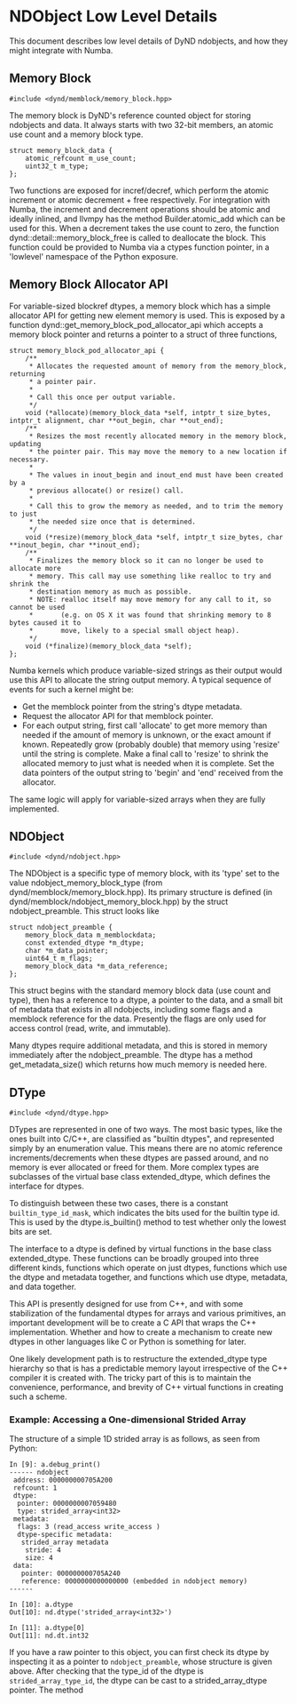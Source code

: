 NDObject Low Level Details
==========================

This document describes low level details of DyND ndobjects, and how
they might integrate with Numba.

Memory Block
------------

    #include <dynd/memblock/memory_block.hpp>

The memory block is DyND's reference counted object for storing ndobjects
and data. It always starts with two 32-bit members, an atomic use count and
a memory block type.

    struct memory_block_data {
        atomic_refcount m_use_count;
        uint32_t m_type;
    };
    
Two functions are exposed for incref/decref, which perform the atomic increment
or atomic decrement + free respectively. For integration with Numba, the increment
and decrement operations should be atomic and ideally inlined, and llvmpy has the method
Builder.atomic_add which can be used for this. When a decrement takes the use count
to zero, the function dynd::detail::memory_block_free is called to deallocate the block.
This function could be provided to Numba via a ctypes function pointer, in a 'lowlevel'
namespace of the Python exposure.

Memory Block Allocator API
--------------------------

For variable-sized blockref dtypes, a memory block which has a simple allocator
API for getting new element memory is used. This is exposed by a function
dynd::get_memory_block_pod_allocator_api which accepts a memory block pointer and
returns a pointer to a struct of three functions,

    struct memory_block_pod_allocator_api {
        /**
         * Allocates the requested amount of memory from the memory_block, returning
         * a pointer pair.
         *
         * Call this once per output variable.
         */
        void (*allocate)(memory_block_data *self, intptr_t size_bytes, intptr_t alignment, char **out_begin, char **out_end);
        /**
         * Resizes the most recently allocated memory in the memory block, updating
         * the pointer pair. This may move the memory to a new location if necessary.
         *
         * The values in inout_begin and inout_end must have been created by a
         * previous allocate() or resize() call.
         *
         * Call this to grow the memory as needed, and to trim the memory to just
         * the needed size once that is determined.
         */
        void (*resize)(memory_block_data *self, intptr_t size_bytes, char **inout_begin, char **inout_end);
        /**
         * Finalizes the memory block so it can no longer be used to allocate more
         * memory. This call may use something like realloc to try and shrink the
         * destination memory as much as possible.
         * NOTE: realloc itself may move memory for any call to it, so cannot be used
         *       (e.g. on OS X it was found that shrinking memory to 8 bytes caused it to
         *       move, likely to a special small object heap).
         */
        void (*finalize)(memory_block_data *self);
    };

Numba kernels which produce variable-sized strings as their output would use this API
to allocate the string output memory. A typical sequence of events for such a kernel
might be:

 * Get the memblock pointer from the string's dtype metadata.
 * Request the allocator API for that memblock pointer.
 * For each output string, first call 'allocate' to get more memory than
   needed if the amount of memory is unknown, or the exact amount if known.
   Repeatedly grow (probably double) that memory using 'resize' until the string
   is complete. Make a final call to 'resize' to shrink the allocated memory to
   just what is needed when it is complete. Set the data pointers of the output
   string to 'begin' and 'end' received from the allocator.

The same logic will apply for variable-sized arrays when they are fully implemented.

NDObject
--------

    #include <dynd/ndobject.hpp>

The NDObject is a specific type of memory block, with its 'type' set to
the value ndobject_memory_block_type (from dynd/memblock/memory_block.hpp).
Its primary structure is defined (in dynd/memblock/ndobject_memory_block.hpp)
by the struct ndobject_preamble. This struct looks like

    struct ndobject_preamble {
        memory_block_data m_memblockdata;
        const extended_dtype *m_dtype;
        char *m_data_pointer;
        uint64_t m_flags;
        memory_block_data *m_data_reference;
    };

This struct begins with the standard memory block data (use count and type), then
has a reference to a dtype, a pointer to the data, and a small bit of metadata that
exists in all ndobjects, including some flags and a memblock reference for the data.
Presently the flags are only used for access control (read, write, and immutable).

Many dtypes require additional metadata, and this is stored in memory immediately after
the ndobject_preamble. The dtype has a method get_metadata_size() which returns how much
memory is needed here.

DType
-----

    #include <dynd/dtype.hpp>

DTypes are represented in one of two ways. The most basic types, like the ones
built into C/C++, are classified as "builtin dtypes", and represented simply by an
enumeration value. This means there are no atomic reference increments/decrements when
these dtypes are passed around, and no memory is ever allocated or freed for them.
More complex types are subclasses of the virtual base class extended_dtype, which defines
the interface for dtypes.

To distinguish between these two cases, there is a constant `builtin_type_id_mask`, which
indicates the bits used for the builtin type id. This is used by the dtype.is_builtin()
method to test whether only the lowest bits are set.

The interface to a dtype is defined by virtual functions in the base class extended_dtype.
These functions can be broadly grouped into three different kinds, functions which operate
on just dtypes, functions which use the dtype and metadata together, and functions
which use dtype, metadata, and data together.

This API is presently designed for use from C++, and with some stabilization of the
fundamental dtypes for arrays and various primitives, an important development will
be to create a C API that wraps the C++ implementation. Whether and how to create a mechanism
to create new dtypes in other languages like C or Python is something for later.

One likely development path is to restructure the extended_dtype type hierarchy so that
is has a predictable memory layout irrespective of the C++ compiler it is created with.
The tricky part of this is to maintain the convenience, performance, and brevity of C++ virtual
functions in creating such a scheme.


### Example: Accessing a One-dimensional Strided Array

The structure of a simple 1D strided array is as follows, as seen from Python:

    In [9]: a.debug_print()
    ------ ndobject
     address: 000000000705A200
     refcount: 1
     dtype:
      pointer: 0000000007059480
      type: strided_array<int32>
     metadata:
      flags: 3 (read_access write_access )
      dtype-specific metadata:
       strided_array metadata
        stride: 4
        size: 4
     data:
       pointer: 000000000705A240
       reference: 0000000000000000 (embedded in ndobject memory)
    ------

    In [10]: a.dtype
    Out[10]: nd.dtype('strided_array<int32>')

    In [11]: a.dtype[0]
    Out[11]: nd.dt.int32

If you have a raw pointer to this object, you can first check its dtype by inspecting
it as a pointer to `ndobject_preamble`, whose structure is given above. After checking
that the type_id of the dtype is `strided_array_type_id`, the dtype can be cast
to a strided_array_dtype pointer. The method 